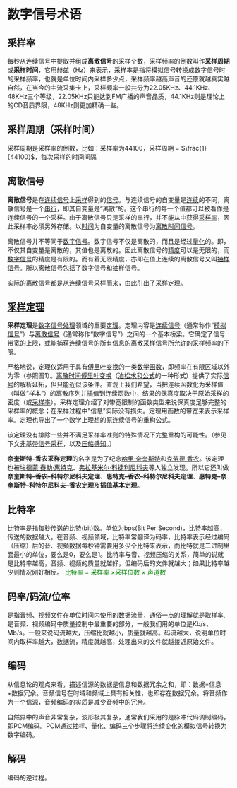 # 数字信号术语

## 采样率

每秒从连续信号中提取并组成**离散信号**的采样个数，采样频率的倒数叫作**采样周期**或**采样时间**，它用赫兹（Hz）来表示，采样率是指将模拟信号转换成数字信号时的采样频率，也就是单位时间内采样多少点，采样频率越高声音的还原就越真实越自然，在当今的主流采集卡上，采样频率一般共分为22.05KHz、44.1KHz、48KHz三个等级，22.05KHz只能达到FM广播的声音品质，44.1KHz则是理论上的CD音质界限，48KHz则更加精确一些。

## 采样周期（采样时间）

采样周期是采样率的倒数，比如：采样率为44100，采样周期  = $\frac{1}{44100}$​​，​每次采样的时间间隔

## 离散信号

**离散信号**是在[连续信号](https://zh.wikipedia.org/wiki/连续信号)上[采样](https://zh.wikipedia.org/wiki/采样)得到的[信号](https://zh.wikipedia.org/wiki/信号)。与连续信号的自变量是[连续](https://zh.wikipedia.org/wiki/连续)的不同，离散信号是一个[串行](https://zh.wikipedia.org/wiki/序列)，即其自变量是“离散”的。这个串行的每一个值都可以被看作是连续信号的一个采样。由于离散信号只是采样的串行，并不能从中获得[采样率](https://zh.wikipedia.org/wiki/采样率)，因此采样率必须另外存储。以[时间](https://zh.wikipedia.org/wiki/时间)为自变量的离散信号为[离散时间信号](https://zh.wikipedia.org/wiki/离散时间信号)。

离散信号并不等同于[数字信号](https://zh.wikipedia.org/wiki/数字信号)。数字信号不仅是离散的，而且是经过[量化](https://zh.wikipedia.org/wiki/量化_(信号处理))的。即，不仅其自变量是离散的，其值也是离散的。因此离散信号的[精度](https://zh.wikipedia.org/wiki/精度)可以是无限的，而[数字信号](https://zh.wikipedia.org/wiki/数字信号)的精度是有限的。而有着无限精度，亦即在值上连续的离散信号又叫[抽样信号](https://zh.wikipedia.org/w/index.php?title=抽样信号&action=edit&redlink=1)。所以离散信号包括了数字信号和抽样信号。

实际的离散信号都是从连续信号采样而来，由此引出了[采样定理](https://zh.wikipedia.org/wiki/采样定理)。

## [采样定理](https://zh.wikipedia.org/wiki/%E9%87%87%E6%A0%B7%E5%AE%9A%E7%90%86)

**采样定理**是[数字信号处理](https://zh.wikipedia.org/wiki/数字信号处理)领域的重要[定理](https://zh.wikipedia.org/wiki/定理)。定理内容是[连续信号](https://zh.wikipedia.org/wiki/连续信号)（通常称作“[模拟信号](https://zh.wikipedia.org/wiki/模擬信號)”）与[离散信号](https://zh.wikipedia.org/wiki/离散信号)（通常称作“数字信号”）之间的一个基本桥梁。它确定了信号[带宽](https://zh.wikipedia.org/wiki/带宽)的上限，或能捕获连续信号的所有信息的离散采样信号所允许的[采样频率](https://zh.wikipedia.org/wiki/采样频率)的下限。

严格地说，定理仅适用于具有[傅里叶变换](https://zh.wikipedia.org/wiki/傅里叶变换)的一类[数学函数](https://zh.wikipedia.org/wiki/函数)，即频率在有限区域以外为零（参照图1）。[离散时间傅里叶变换](https://zh.wikipedia.org/wiki/离散时间傅里叶变换)（[泊松求和公式](https://zh.wikipedia.org/wiki/泊松求和公式)的一种形式）提供了实际[信号](https://zh.wikipedia.org/wiki/信号_(信息论))的解析延拓，但只能近似该条件。直观上我们希望，当把连续函数化为采样值（叫做“样本”）的离散序列并[插值](https://zh.wikipedia.org/wiki/插值)到连续函数中，结果的保真度取决于原始采样的密度（或[采样率](https://zh.wikipedia.org/wiki/取樣)）。采样定理介绍了对带宽限制的函数类型来说保真度足够完整的采样率的概念；在采样过程中"信息"实际没有损失。定理用函数的带宽来表示采样率。定理也导出了一个数学上理想的原连续信号的重构公式。

该定理没有排除一些并不满足采样率准则的特殊情况下完整重构的可能性。（参见下文[非基带信号采样](https://zh.wikipedia.org/wiki/采样定理#非基带信号采样)，以及[压缩感知](https://zh.wikipedia.org/wiki/壓縮感知)。）

**奈奎斯特–香农采样定理**的名字是为了纪念[哈里·奈奎斯特](https://zh.wikipedia.org/wiki/哈里·奈奎斯特)和[克劳德·香农](https://zh.wikipedia.org/wiki/克劳德·香农)。该定理也被[埃德蒙·泰勒·惠特克](https://zh.wikipedia.org/w/index.php?title=埃德蒙·泰勒·惠特克&action=edit&redlink=1)、[弗拉基米尔·科捷利尼科夫](https://zh.wikipedia.org/w/index.php?title=弗拉基米爾·科捷利尼科夫&action=edit&redlink=1)等人独立发现。所以它还叫做**奈奎斯特–香农–科特尔尼科夫定理**、**惠特克–香农–科特尔尼科夫定理**、**惠特克–奈奎斯特–科特尔尼科夫–香农定理**及**插值基本定理**。

## 比特率

比特率是指每秒传送的比特(bit)数。单位为bps(Bit Per Second)，比特率越高，传送的数据越大。在音频、视频领域，比特率常翻译为码率，比特率表示经过编码（压缩）后的音、视频数据每秒钟需要用多少个比特来表示，而比特就是二进制里面最小的单位，要么是0，要么是1。比特率与音、视频压缩的关系，简单的说就是比特率越高，音频、视频的质量就越好，但编码后的文件就越大；如果比特率越少则情况刚好相反。
<font color="green">比特率 = 采样率 $\times$​​​ 采样位数 $\times$​ 声道数</font>

## 码率/码流/位率

是指音频、视频文件在单位时间内使用的数据流量，通俗一点的理解就是取样率,是音频、视频编码中质量控制中最重要的部分，一般我们用的单位是Kb/s、Mb/s。一般来说码流越大，压缩比就越小，质量就越高。码流越大，说明单位时间内取样率越大，数据流，精度就越高，处理出来的文件就越接近原始文件。

## 编码

从信息论的观点来看，描述信源的数据是信息和数据冗余之和，即：数据=信息+数据冗余。音频信号在时域和频域上具有相关性，也即存在数据冗余。将音频作为一个信源，音频编码的实质是减少音频中的冗余。

自然界中的声音非常复杂，波形极其复杂，通常我们采用的是脉冲代码调制编码，即PCM编码。PCM通过抽样、量化、编码三个步骤将连续变化的模拟信号转换为数字编码。

## 解码

编码的逆过程。

